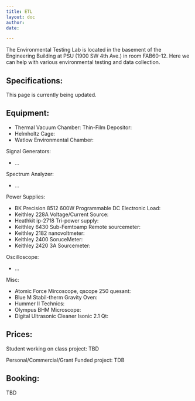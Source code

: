 ```yaml
---
title: ETL
layout: doc
author: 
date: 

---
```


The Environmental Testing Lab is located in the basement of the Engineering Building at PSU (1900 SW 4th Ave.) in room FAB60-12. Here we can help with various environmental testing and data collection.

## Specifications:
This page is currently being updated.

## Equipment:
* Thermal Vacuum Chamber: Thin-Film Depositor: 
* Helmholtz Cage: 
* Watlow Environmental Chamber:

Signal Generators: 
* ...

Spectrum Analyzer:
* ...

Power Supplies:
* BK Precision 8512 600W Programmable DC Electronic Load:
* Keithley 228A Voltage/Current Source:
* Heathkit ip-2718 Tri-power supply:
* Keithley 6430 Sub-Femtoamp Remote sourcemeter:
* Keithley 2182 nanovoltmeter:
* Keithley 2400 SoruceMeter:
* Keithley 2420 3A Sourcemeter:

Oscilloscope:
* ...

Misc:
* Atomic Force Mircoscope, qscope 250 quesant:
* Blue M Stabil-therm Gravity Oven:
* Hummer II Technics:
* Olympus BHM Microscope:
* Digital Ultrasonic Cleaner Isonic 2.1 Qt:


## Prices:
Student working on class project: TBD

Personal/Commercial/Grant Funded project: TDB

## Booking:
TBD
<!---
Booking is done through email. Please email lid@pdx.edu to schedule time and provide as much information as possible about what you would like to test and if you will be bringing any equipment with you. 
Please format the subject line of your request email like this: 
Request: Your Name - Project Name
Please format the subject line of general questions like this: 
Question: Your Name - Short description of question)
-->
